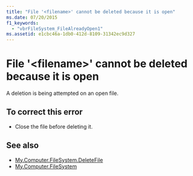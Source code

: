 ```yaml
---
title: "File '<filename>' cannot be deleted because it is open"
ms.date: 07/20/2015
f1_keywords: 
  - "vbrFileSystem_FileAlreadyOpen1"
ms.assetid: e1cbc46a-1db0-412d-8109-31342ec9d327
---
```

# File '\<filename>' cannot be deleted because it is open
A deletion is being attempted on an open file.  
  
## To correct this error  
  
- Close the file before deleting it.  
  
## See also

- [My.Computer.FileSystem.DeleteFile](xref:Microsoft.VisualBasic.FileIO.FileSystem.DeleteFile%2A)
- [My.Computer.FileSystem](xref:Microsoft.VisualBasic.FileIO.FileSystem)
